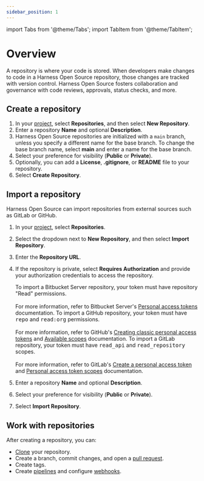 ```yaml
---
sidebar_position: 1
---
```


import Tabs from '@theme/Tabs';
import TabItem from '@theme/TabItem';

# Overview

A repository is where your code is stored. When developers make changes to code in a Harness Open Source repository, those changes are tracked with version control. Harness Open Source fosters collaboration and governance with code reviews, approvals, status checks, and more.

## Create a repository

1. In your [project](../administration/project-management.md), select **Repositories**, and then select **New Repository**.
2. Enter a repository **Name** and optional **Description**.
3. Harness Open Source repositories are initialized with a `main` branch, unless you specify a different name for the base branch. To change the base branch name, select **main** and enter a name for the base branch.
4. Select your preference for visibility (**Public** or **Private**).
5. Optionally, you can add a **License**, **.gitignore**, or **README** file to your repository.
6. Select **Create Repository**.

## Import a repository

Harness Open Source can import repositories from external sources such as GitLab or GitHub.

1. In your [project](../administration/project-management.md), select **Repositories**.
2. Select the dropdown next to **New Repository**, and then select **Import Repository**.
3. Enter the **Repository URL**.
4. If the repository is private, select **Requires Authorization** and provide your authorization credentials to access the repository.

   <Tabs>
   <TabItem value="Bitbucket Server" label="Bitbucket Server">
     To import a Bitbucket Server repository, your token must have repository "Read" permissions.
     <br/><br/>
     For more information, refer to Bitbucket Server's <a href="https://confluence.atlassian.com/bitbucketserver072/personal-access-tokens-1005335924.html">Personal access tokens</a> documentation.
   </TabItem>

   <TabItem value="GitHub" label="GitHub">
     To import a GitHub repository, your token must have <tt>repo</tt> and <tt>read:org</tt> permissions.
     <br/><br/>
     For more information, refer to GitHub's <a href="https://docs.github.com/en/authentication/keeping-your-account-and-data-secure/managing-your-personal-access-tokens#personal-access-tokens-classic">Creating classic personal access tokens</a> and <a href="https://docs.github.com/en/apps/oauth-apps/building-oauth-apps/scopes-for-oauth-apps#available-scopes">Available scopes</a> documentation.
   </TabItem>

   <TabItem value="GitLab" label="GitLab">
     To import a GitLab repository, your token must have <tt>read_api</tt> and <tt>read_repository</tt> scopes.
     <br/><br/>
     For more information, refer to GitLab's <a href="https://docs.gitlab.com/ee/user/profile/personal_access_tokens.html#create-a-personal-access-token">Create a personal access token</a> and <a href="https://docs.gitlab.com/ee/user/profile/personal_access_tokens.html#personal-access-token-scopes">Personal access token scopes</a> documentation.
   </TabItem>
   </Tabs>

5. Enter a repository **Name** and optional **Description**.
6. Select your preference for visibility (**Public** or **Private**).
7. Select **Import Repository**.

## Work with repositories

After creating a repository, you can:

- [Clone](./cloning.md) your repository.
- Create a branch, commit changes, and open a [pull request](./pull-requests.md).
- Create tags.
- Create [pipelines](../pipelines/overview.md) and configure [webhooks](./webhooks.md).
